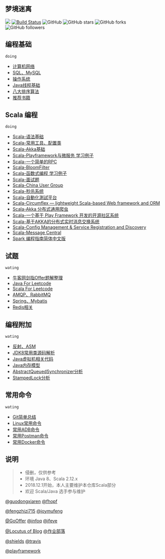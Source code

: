梦境迷离
---

![](https://s04.flagcounter.com/count2/blcV/bg_FFFFFF/txt_000000/border_CCCCCC/columns_2/maxflags_12/viewers_0/labels_0/pageviews_0/flags_0/percent_0/")
[![Build Status](https://travis-ci.org/jxnu-liguobin/cs-summary-reflection.svg?branch=master)](https://travis-ci.org/jxnu-liguobin/cs-summary-reflection)
![GitHub](https://img.shields.io/github/license/jxnu-liguobin/cs-summary-reflection.svg)
![GitHub stars](https://img.shields.io/github/stars/jxnu-liguobin/cs-summary-reflection.svg)
![GitHub forks](https://img.shields.io/github/forks/jxnu-liguobin/cs-summary-reflection.svg)
![GitHub followers](https://img.shields.io/github/followers/jxnu-liguobin.svg)

编程基础 
---
``` doing ```
- [计算机网络](https://github.com/jxnu-liguobin/cs-summary-reflection/blob/master/src/main/java/cn/edu/jxnu/questions/Network.md)
- [SQL、MySQL](https://github.com/jxnu-liguobin/cs-summary-reflection/blob/master/src/main/java/cn/edu/jxnu/questions/MySQL.md)
- [操作系统](https://github.com/jxnu-liguobin/cs-summary-reflection/blob/master/src/main/java/cn/edu/jxnu/questions/OS.md)
- [Java线程基础](https://github.com/jxnu-liguobin/cs-summary-reflection/blob/master/src/main/java/cn/edu/jxnu/questions/Threads.md)
- [八大排序算法](https://github.com/jxnu-liguobin/cs-summary-reflection/blob/master/src/main/java/cn/edu/jxnu/questions/Sort.md)
- [推荐书籍](https://github.com/jxnu-liguobin/cs-summary-reflection/blob/master/src/main/java/cn/edu/jxnu/recommendbooks/JavaBooks.md)

Scala 编程
---
``` doing ```
- [Scala-语法基础](https://github.com/jxnu-liguobin/cs-summary-reflection/blob/master/src/main/java/cn/edu/jxnu/scala/ScalaBasic.md)
- [Scala-常用工具、配置类](https://github.com/jxnu-liguobin/cs-summary-reflection/blob/master/src/main/java/cn/edu/jxnu/scala/ScalaUtil.md)
- [Scala-Akka基础](https://github.com/jxnu-liguobin/cs-summary-reflection/blob/master/src/main/java/cn/edu/jxnu/scala/ScalaAkkaBasic.md)
- [Scala-Playframework与微服务 学习例子](https://github.com/jxnu-liguobin/scala_micro_service)
- [Scala-一个简单的RPC](https://github.com/jxnu-liguobin/dlsRpc)
- [Scala-BloomFilter](https://github.com/jxnu-liguobin/Scala-BloomFilter)
- [Scala-函数式编程 学习例子](https://github.com/jxnu-liguobin/cs-summary-reflection/tree/master/src/main/java/cn/edu/jxnu/scala/fb/Scalafb.md)
- [Scala-面试题](https://github.com/jxnu-liguobin/cs-summary-reflection/blob/master/src/main/java/cn/edu/jxnu/questions/ScalaQuestions.md)
- [Scala-China User Group](https://github.com/CSUG/csug)
- [Scala-秒杀系统](https://github.com/jxnu-liguobin/SpringBoot-SecKill-Scala)
- [Scala-自動化測試平台](https://github.com/LightSwordSpringBoot/lightsword)
- [Scala-Circumflex — lightweight Scala-based Web framework and ORM](https://github.com/inca/circumflex)
- [Scala-Akka 分布式通用爬虫](https://github.com/jxnu-liguobin/scala-akka-crawler)
- [Scala-一个基于 Play Framework 开发的开源社区系统](https://github.com/playcommunity/play-community)
- [Scala-基于AKKA的分布式实时消息交换系统](https://github.com/goodrain/realtime-message-system)
- [Scala-Config Management & Service Registration and Discovery](https://github.com/growingio/dryad)
- [Scala-Message Central](https://github.com/aiyanbo/metral)
- [Spark 编程指南简体中文版 ](https://github.com/aiyanbo/spark-programming-guide-zh-cn)

试题
---
``` wating ```
- [牛客网剑指Offer题解整理](https://github.com/jxnu-liguobin/cs-summary-reflection/blob/master/src/main/java/cn/edu/jxnu/questions/JianZhiOffer.md)
- [Java For Leetcode](https://github.com/jxnu-liguobin/cs-summary-reflection/blob/master/src/main/java/cn/edu/jxnu/leetcode)
- [Scala For Leetcode](https://github.com/jxnu-liguobin/cs-summary-reflection/blob/master/src/main/java/cn/edu/jxnu/leetcode/scala) 
- [AMQP、RabbitMQ](https://github.com/jxnu-liguobin/cs-summary-reflection/blob/master/src/main/java/cn/edu/jxnu/questions/MQ.md)
- [Spring、Mybatis](https://github.com/jxnu-liguobin/cs-summary-reflection/blob/master/src/main/java/cn/edu/jxnu/questions/SSM.md)
- [Redis相关](https://github.com/jxnu-liguobin/cs-summary-reflection/blob/master/src/main/java/cn/edu/jxnu/questions/Redis.md)

编程附加
---
``` wating ```
- [反射、ASM](https://github.com/jxnu-liguobin/cs-summary-reflection/blob/master/src/main/java/cn/edu/jxnu/questions/ASM.md)
- [JDK8常用类源码解析](https://github.com/jxnu-liguobin/cs-summary-reflection/blob/master/src/main/java/cn/edu/jxnu/sourcecode/sourcecode.md)
- [Java虚拟机相关代码](https://github.com/jxnu-liguobin/cs-summary-reflection/blob/master/src/main/java/cn/edu/jxnu/questions/JVM.md)
- [Java内存模型](https://github.com/jxnu-liguobin/cs-summary-reflection/blob/master/src/main/java/cn/edu/jxnu/questions/JMM.md)
- [AbstractQueuedSynchronizer分析](https://github.com/jxnu-liguobin/cs-summary-reflection/blob/master/src/main/java/cn/edu/jxnu/questions/AQS.md)
- [StampedLock分析](https://github.com/jxnu-liguobin/cs-summary-reflection/blob/master/src/main/java/cn/edu/jxnu/questions/StampedLock.md)

常用命令
---
``` wating ```
- [Git简单总结](https://github.com/jxnu-liguobin/cs-summary-reflection/blob/master/src/main/java/cn/edu/jxnu/questions/Git.md)
- [Linux常用命令](https://github.com/jxnu-liguobin/cs-summary-reflection/blob/master/src/main/java/cn/edu/jxnu/questions/Linux.md)
- [常用ADB命令](https://github.com/jxnu-liguobin/cs-summary-reflection/blob/master/src/main/java/cn/edu/jxnu/autoTest/ADB.md)
- [常用Postman命令](https://github.com/jxnu-liguobin/cs-summary-reflection/blob/master/src/main/java/cn/edu/jxnu/autoTest/Postman.md)
- [常用Docker命令](https://github.com/jxnu-liguobin/cs-summary-reflection/blob/master/src/main/java/cn/edu/jxnu/questions/Docker.md)

说明
---
> * 侵删，仅供参考
> * 环境 Java 8、Scala 2.12.x
> * 2018.12.1开始，本人主要维护本仓库Scala部分
> * 欢迎 Scala/Java 选手参与维护

[@guodongxiaren](https://github.com/guodongxiaren/README) [@fhopf](https://github.com/fhopf/akka-crawler-example)

[@fengzhizi715](https://github.com/fengzhizi715/ProxyPool) [@joymufeng](https://github.com/joymufeng)

[@GoOffer](https://github.com/liuenci/GoOffer) [@infoq](https://www.infoq.cn) [@ifeve](http://ifeve.com/) 

[@Locutus of Blog](http://blog.locut.us/2008/01/12/a-decent-stand-alone-java-bloom-filter-implementation/) [@作业部落](https://www.zybuluo.com)

[@shields](https://shields.io/) [@travis](https://travis-ci.org/)

[@playframework](https://www.playframework.com)